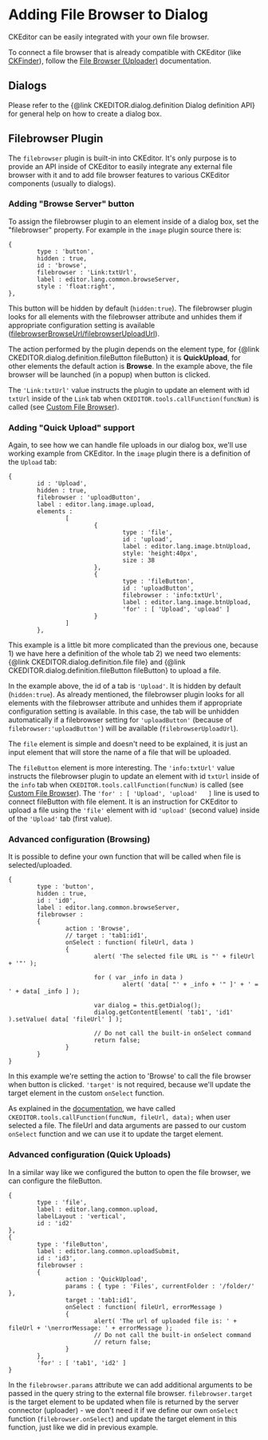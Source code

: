 Adding File Browser to Dialog
=============================

CKEditor can be easily integrated with your own file browser.

To connect a file browser that is already compatible with CKEditor (like
[CKFinder](http://ckfinder.com)), follow the [File Browser (Uploader)](#!/guide/dev_file_browse_upload)
documentation.

Dialogs
-------

Please refer to the {@link CKEDITOR.dialog.definition Dialog definition API} for
general help on how to create a dialog box.

Filebrowser Plugin
------------------

The `filebrowser` plugin is built-in into CKEditor. It's only purpose is
to provide an API inside of CKEditor to easily integrate any external
file browser with it and to add file browser features to various
CKEditor components (usually to dialogs).

### Adding "Browse Server" button

To assign the filebrowser plugin to an element inside of a dialog box,
set the "filebrowser" property. For example in the `image` plugin source
there is:

    {
            type : 'button',
            hidden : true,
            id : 'browse',
            filebrowser : 'Link:txtUrl',
            label : editor.lang.common.browseServer,
            style : 'float:right',
    },

This button will be hidden by default (`hidden:true`). The filebrowser
plugin looks for all elements with the filebrowser attribute and unhides
them if appropriate configuration setting is available
([filebrowserBrowseUrl/filebrowserUploadUrl](#!/guide/dev_file_browse_upload-section-1)).

The action performed by the plugin depends on the element
type, for {@link CKEDITOR.dialog.definition.fileButton fileButton}
it is **QuickUpload**, for other elements the default action is
**Browse**. In the example above, the file browser will be launched (in
a popup) when button is clicked.

The `'Link:txtUrl'` value instructs the plugin to update an
element with id `txtUrl` inside of the `Link` tab when
`CKEDITOR.tools.callFunction(funcNum)` is called (see [Custom File
Browser](#!/guide/dev_file_browser_api)).

### Adding "Quick Upload" support

Again, to see how we can handle file uploads in our dialog box, we'll
use working example from CKEditor. In the `image` plugin there is a definition
of the `Upload` tab:

    {
            id : 'Upload',
            hidden : true,
            filebrowser : 'uploadButton',
            label : editor.lang.image.upload,
            elements :
                    [
                            {
                                    type : 'file',
                                    id : 'upload',
                                    label : editor.lang.image.btnUpload,
                                    style: 'height:40px',
                                    size : 38
                            },
                            {
                                    type : 'fileButton',
                                    id : 'uploadButton',
                                    filebrowser : 'info:txtUrl',
                                    label : editor.lang.image.btnUpload,
                                    'for' : [ 'Upload', 'upload' ]
                            }
                    ]
            },

This example is a little bit more complicated than the previous one,
because 1) we have here a definition of the whole tab 2) we need two
elements:
{@link CKEDITOR.dialog.definition.file file}
and
{@link CKEDITOR.dialog.definition.fileButton fileButton}
to upload a file.

In the example above, the id of a tab is `'Upload'`. It is hidden by
default (`hidden:true`). As already mentioned, the filebrowser plugin
looks for all elements with the filebrowser attribute and unhides them
if appropriate configuration setting is available. In this case, the tab will
be unhidden automatically if a filebrowser setting for `'uploadButton'`
(because of `filebrowser:'uploadButton'`) will be available (`filebrowserUploadUrl`).

The `file` element is simple and doesn't need to be explained, it is
just an input element that will store the name of a file that will be
uploaded.

The `fileButton` element is more interesting. The `'info:txtUrl'` value
instructs the filebrowser plugin to update an element with id `txtUrl`
inside of the `info` tab when `CKEDITOR.tools.callFunction(funcNum)` is
called (see [Custom File Browser](#!/guide/dev_file_browser_api)).
The `'for' : [ 'Upload', 'upload'   ]` line is used to connect
fileButton with file element. It is an instruction for CKEditor to
upload a file using the `'file'` element with id `'upload'` (second
value) inside of the `'Upload'` tab (first value).

### Advanced configuration (Browsing)

It is possible to define your own function that will be called when file
is selected/uploaded.

    {
            type : 'button',
            hidden : true,
            id : 'id0',
            label : editor.lang.common.browseServer,
            filebrowser :
            {
                    action : 'Browse',
                    // target : 'tab1:id1',
                    onSelect : function( fileUrl, data ) 
                    {
                            alert( 'The selected file URL is "' + fileUrl + '"' );

                            for ( var _info in data )
                                    alert( 'data[ "' + _info + '" ]' + ' = ' + data[ _info ] );

                            var dialog = this.getDialog();
                            dialog.getContentElement( 'tab1', 'id1' ).setValue( data[ 'fileUrl' ] );
                            
                            // Do not call the built-in onSelect command 
                            return false;
                    }
            }
    }

In this example we're setting the action to 'Browse' to call the file
browser when button is clicked. `'target'` is not required, because
we'll update the target element in the custom `onSelect` function.

As explained in the [documentation](#!/guide/dev_file_browser_api),
we have called `CKEDITOR.tools.callFunction(funcNum, fileUrl, data);`
when user selected a file. The fileUrl and data arguments are passed to
our custom `onSelect` function and we can use it to update the target
element.

### Advanced configuration (Quick Uploads)

In a similar way like we configured the button to open the file browser,
we can configure the fileButton.

    {
            type : 'file',
            label : editor.lang.common.upload,
            labelLayout : 'vertical',
            id : 'id2'
    },
    {
            type : 'fileButton',
            label : editor.lang.common.uploadSubmit,
            id : 'id3',
            filebrowser :
            {
                    action : 'QuickUpload',
                    params : { type : 'Files', currentFolder : '/folder/' },
                    target : 'tab1:id1',
                    onSelect : function( fileUrl, errorMessage ) 
                    {
                            alert( 'The url of uploaded file is: ' + fileUrl + '\nerrorMessage: ' + errorMessage );
                            // Do not call the built-in onSelect command
                            // return false;
                    }
            },
            'for' : [ 'tab1', 'id2' ]
    }

In the `filebrowser.params` attribute we can add additional arguments to
be passed in the query string to the external file browser.
`filebrowser.target` is the target element to be updated when file is
returned by the server connector (uploader) - we don't need it if we
define our own `onSelect` function (`filebrowser.onSelect`) and update
the target element in this function, just like we did in previous
example.

